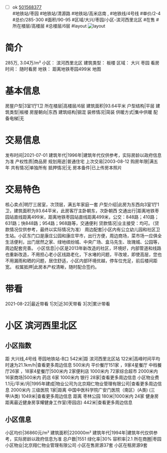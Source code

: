 - [ ] ok [501568377](https://bj.5i5j.com/ershoufang/501568377.html)  
 #地铁站/枣园 #地铁站/清源路 #地铁站/高米店南 ,  #地铁线/4号线
#单价/2-4 #总价/285-300 #面积/90-95   #区域/大兴/枣园/小区-滨河西里北区 #在售 #所在楼层/高楼层 #总楼层/6层 #layout 
![layout](http://image2a.5i5j.com/bdir/layout/e98ca7ce703b47179e7c1ffb68deca96.jpg_P5.jpg) 
# 简介 
 285万,  3.04万/m² 
小区： 滨河西里北区
建筑类型： 板楼
区域： 大兴 枣园
看房时间： 随时看房
地铁： 距离地铁枣园499米 地图
# 基本信息 
 房屋户型|3室1厅1卫
所在楼层|高楼层/6层
建筑面积|93.64平米
户型结构|平层
建筑类型|板楼
房屋朝向|东西
建筑结构|钢混
装修情况|简装
供暖方式|集中供暖
配备电梯|无
# 交易信息 
 发布时间|2021-07-01
建筑年代|1996年|建筑年代仅供参考，实际房龄以政府信息为准
产权性质|商品房
规划用途|普通住宅
上次交易|2003-08-12
购房年限|满五年
共有情况|单独所有
抵押情况|无
房本备件|已上传房本照片
# 交易特色 
 核心卖点|明厅三居室，次顶层，满五年家庭一套
户型介绍|此房为东西向3室1厅1卫，建筑面积为93.64平米，此房客厅主卧朝东，次卧朝西
交通出行|距离地铁枣园站直线距离499米，距离地铁枣园站直线距离499米，公交：848路；410路；631路；快848路；954路；968路等，交通便利
贷款情况|业主接受：均可。（贷款情况仅供参考，最终以实际情况为准）
周边配套|小区内有公立幼儿园和社区卫生站。小区东门口是康庄公园和康庄早市，出行方便，周边商场，菜市场一应俱全生活便利，出门居然之家、绿地缤纷城、中央广场、盒马先生、玫瑰城、公园等，周边配套完善。
小区信息|小区是2013年新改造的社区，环境好，内部管道和线路也重新改造，不用担心老小区线路老化，下水堵的问题，平改坡，即使高层，您也不用漏雨和晒的问题，居住舒适，小区内部环境优越，停车位充足，前后楼间距宽。
权属抵押|此房本产权清晰，随时配合签约。
# 带看 
 2021-08-22|最近带看	 1|次|近30天带看	 3|次|累计带看
# 小区 滨河西里北区
## 小区指数 
 距 大兴线,4号线 枣园地铁站-B口 542米|距 滨河西里北区站 122米|高峰时间平均时速为21.1km/h|查看更多周边信息
500米内 平价餐厅151家 ，9家4星餐厅
中档餐厅26家 ，18家4星餐厅|500米内 2家便利店
1000米内 72家综合超市
2000米内 16家商场|500米内 药店 6家
1000米内 银行 28家|查看更多周边信息
小区物业费1.1元/平米/月|1995年建成|物业公司为北京翔仁物业管理有限公司|查看更多周边信息
2000米内 三级医院 1家|距离 中国中医科学院广安门医院（南区）(A类) (三甲/A类) 1049米|查看更多周边信息
距离 枣林公园 180米|1000米内 24家 健身房
距离最近健身房享耀健身工作室(枣园店) 442米|查看更多周边信息
## 小区信息 
 小区均价|36860元/m²
建筑面积|220000m²
建筑年代|1994年|建筑年代仅供参考，实际房龄以政府信息为准
总户数|1551
绿化率|30%
容积率|2.1
所在商圈|枣园
小区物业|北京翔仁物业管理有限公司
小区在售房源37套
小区在租房源9套
